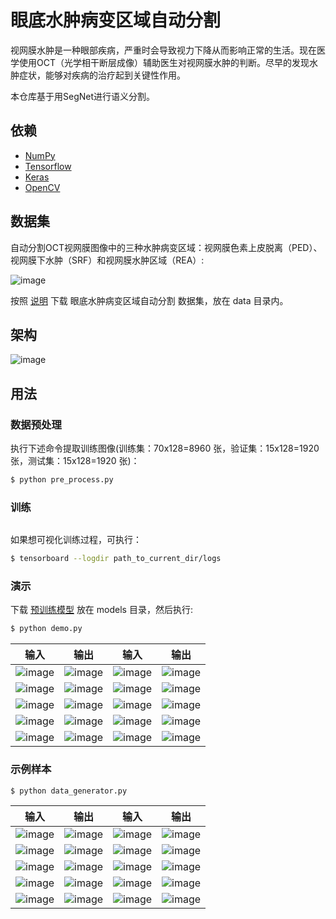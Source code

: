 # 眼底水肿病变区域自动分割

视网膜水肿是一种眼部疾病，严重时会导致视力下降从而影响正常的生活。现在医学使用OCT（光学相干断层成像）辅助医生对视网膜水肿的判断。尽早的发现水肿症状，能够对疾病的治疗起到关键性作用。


本仓库基于用SegNet进行语义分割。

## 依赖
- [NumPy](http://docs.scipy.org/doc/numpy-1.10.1/user/install.html)
- [Tensorflow](https://www.tensorflow.org/versions/r0.8/get_started/os_setup.html)
- [Keras](https://keras.io/#installation)
- [OpenCV](https://opencv-python-tutroals.readthedocs.io/en/latest/)

## 数据集

自动分割OCT视网膜图像中的三种水肿病变区域：视网膜色素上皮脱离（PED）、视网膜下水肿（SRF）和视网膜水肿区域（REA）:

![image](https://github.com/foamliu/Fundus_Lesion2018/raw/master/images/fundus_lesion_eg1.png)

按照 [说明](https://challenger.ai/competition/fl2018) 下载 眼底水肿病变区域自动分割 数据集，放在 data 目录内。

## 架构

![image](https://github.com/foamliu/Fundus_Lesion2018/raw/master/images/segnet.png)

## 用法
### 数据预处理
执行下述命令提取训练图像(训练集：70x128=8960 张，验证集：15x128=1920 张，测试集：15x128=1920 张)：
```bash
$ python pre_process.py
```

### 训练
```ba$ python train.py
```

如果想可视化训练过程，可执行：
```bash
$ tensorboard --logdir path_to_current_dir/logs
```

### 演示

下载 [预训练模型](https://github.com/foamliu/Fundus_Lesion2018/releases/download/v1.0/model.120-0.7736.hdf5) 放在 models 目录，然后执行:


```bash
$ python demo.py
```

输入 | 输出 | 输入 | 输出 |
|---|---|---|---|
|![image](https://github.com/foamliu/Fundus_Lesion2018/raw/master/images/0_image.png)| ![image](https://github.com/foamliu/Fundus_Lesion2018/raw/master/images/0_out.png)|![image](https://github.com/foamliu/Fundus_Lesion2018/raw/master/images/1_image.png)| ![image](https://github.com/foamliu/Fundus_Lesion2018/raw/master/images/1_out.png)|
|![image](https://github.com/foamliu/Fundus_Lesion2018/raw/master/images/2_image.png)| ![image](https://github.com/foamliu/Fundus_Lesion2018/raw/master/images/2_out.png)|![image](https://github.com/foamliu/Fundus_Lesion2018/raw/master/images/3_image.png)| ![image](https://github.com/foamliu/Fundus_Lesion2018/raw/master/images/3_out.png)|
|![image](https://github.com/foamliu/Fundus_Lesion2018/raw/master/images/4_image.png)| ![image](https://github.com/foamliu/Fundus_Lesion2018/raw/master/images/4_out.png)|![image](https://github.com/foamliu/Fundus_Lesion2018/raw/master/images/5_image.png)| ![image](https://github.com/foamliu/Fundus_Lesion2018/raw/master/images/5_out.png)|
|![image](https://github.com/foamliu/Fundus_Lesion2018/raw/master/images/6_image.png)| ![image](https://github.com/foamliu/Fundus_Lesion2018/raw/master/images/6_out.png)|![image](https://github.com/foamliu/Fundus_Lesion2018/raw/master/images/7_image.png)| ![image](https://github.com/foamliu/Fundus_Lesion2018/raw/master/images/7_out.png)|
|![image](https://github.com/foamliu/Fundus_Lesion2018/raw/master/images/8_image.png)| ![image](https://github.com/foamliu/Fundus_Lesion2018/raw/master/images/8_out.png)|![image](https://github.com/foamliu/Fundus_Lesion2018/raw/master/images/9_image.png)| ![image](https://github.com/foamliu/Fundus_Lesion2018/raw/master/images/9_out.png)|

### 示例样本

```bash
$ python data_generator.py
```

输入 | 输出 | 输入 | 输出 |
|---|---|---|---|
|![image](https://github.com/foamliu/Fundus_Lesion2018/raw/master/images/sample_0.jpg)| ![image](https://github.com/foamliu/Fundus_Lesion2018/raw/master/images/label_0.jpg)|![image](https://github.com/foamliu/Fundus_Lesion2018/raw/master/images/sample_1.jpg)| ![image](https://github.com/foamliu/Fundus_Lesion2018/raw/master/images/label_1.jpg)|
|![image](https://github.com/foamliu/Fundus_Lesion2018/raw/master/images/sample_2.jpg)| ![image](https://github.com/foamliu/Fundus_Lesion2018/raw/master/images/label_2.jpg)|![image](https://github.com/foamliu/Fundus_Lesion2018/raw/master/images/sample_3.jpg)| ![image](https://github.com/foamliu/Fundus_Lesion2018/raw/master/images/label_3.jpg)|
|![image](https://github.com/foamliu/Fundus_Lesion2018/raw/master/images/sample_4.jpg)| ![image](https://github.com/foamliu/Fundus_Lesion2018/raw/master/images/label_4.jpg)|![image](https://github.com/foamliu/Fundus_Lesion2018/raw/master/images/sample_5.jpg)| ![image](https://github.com/foamliu/Fundus_Lesion2018/raw/master/images/label_5.jpg)|
|![image](https://github.com/foamliu/Fundus_Lesion2018/raw/master/images/sample_6.jpg)| ![image](https://github.com/foamliu/Fundus_Lesion2018/raw/master/images/label_6.jpg)|![image](https://github.com/foamliu/Fundus_Lesion2018/raw/master/images/sample_7.jpg)| ![image](https://github.com/foamliu/Fundus_Lesion2018/raw/master/images/label_7.jpg)|
|![image](https://github.com/foamliu/Fundus_Lesion2018/raw/master/images/sample_8.jpg)| ![image](https://github.com/foamliu/Fundus_Lesion2018/raw/master/images/label_8.jpg)|![image](https://github.com/foamliu/Fundus_Lesion2018/raw/master/images/sample_9.jpg)| ![image](https://github.com/foamliu/Fundus_Lesion2018/raw/master/images/label_9.jpg)|
